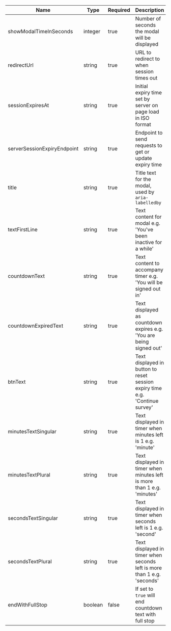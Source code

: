 | Name                        | Type    | Required | Description                                                                  |
| --------------------------- | ------- | -------- | ---------------------------------------------------------------------------- |
| showModalTimeInSeconds      | integer | true     | Number of seconds the modal will be displayed                                |
| redirectUrl                 | string  | true     | URL to redirect to when session times out                                    |
| sessionExpiresAt            | string  | true     | Initial expiry time set by server on page load in ISO format                 |
| serverSessionExpiryEndpoint | string  | true     | Endpoint to send requests to get or update expiry time                       |
| title                       | string  | true     | Title text for the modal, used by `aria-labelledby`                          |
| textFirstLine               | string  | true     | Text content for modal e.g. 'You've been inactive for a while'               |
| countdownText               | string  | true     | Text content to accompany timer e.g. 'You will be signed out in'             |
| countdownExpiredText        | string  | true     | Text displayed as countdown expires e.g. 'You are being signed out'          |
| btnText                     | string  | true     | Text displayed in button to reset session expiry time e.g. 'Continue survey' |
| minutesTextSingular         | string  | true     | Text displayed in timer when minutes left is 1 e.g. 'minute'                 |
| minutesTextPlural           | string  | true     | Text displayed in timer when minutes left is more than 1 e.g. 'minutes'      |
| secondsTextSingular         | string  | true     | Text displayed in timer when seconds left is 1 e.g. 'second'                 |
| secondsTextPlural           | string  | true     | Text displayed in timer when seconds left is more than 1 e.g. 'seconds'      |
| endWithFullStop             | boolean | false    | If set to `true` will end countdown text with full stop                      |
